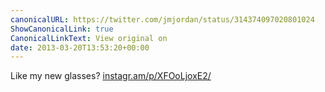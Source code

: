 ```yaml
---
canonicalURL: https://twitter.com/jmjordan/status/314374097020801024
ShowCanonicalLink: true
CanonicalLinkText: View original on
date: 2013-03-20T13:53:20+00:00
---
```

Like my new glasses? [instagr.am/p/XFOoLjoxE2/](http://instagr.am/p/XFOoLjoxE2/)